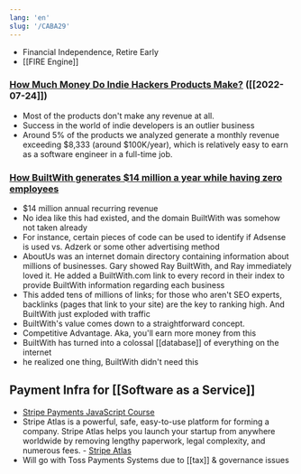 ```yaml
---
lang: 'en'
slug: '/CABA29'
---
```


- Financial Independence, Retire Early
- [[FIRE Engine]]

### [How Much Money Do Indie Hackers Products Make?](https://scrapingfish.com/blog/indie-hackers-revenue) ([[2022-07-24]])

- Most of the products don't make any revenue at all.
- Success in the world of indie developers is an outlier business
- Around 5% of the products we analyzed generate a monthly revenue exceeding $8,333 (around $100K/year), which is relatively easy to earn as a software engineer in a full-time job.

### [How BuiltWith generates $14 million a year while having zero employees](https://5to9.beehiiv.com/p/builtwith-generates-14-million-year-zero-employees)

- $14 million annual recurring revenue
- No idea like this had existed, and the domain BuiltWith was somehow not taken already
- For instance, certain pieces of code can be used to identify if Adsense is used vs. Adzerk or some other advertising method
- AboutUs was an internet domain directory containing information about millions of businesses. Gary showed Ray BuiltWith, and Ray immediately loved it. He added a BuiltWith.com link to every record in their index to provide BuiltWith information regarding each business
- This added tens of millions of links; for those who aren't SEO experts, backlinks (pages that link to your site) are the key to ranking high. And BuiltWith just exploded with traffic
- BuiltWith's value comes down to a straightforward concept.
- Competitive Advantage. Aka, you'll earn more money from this
- BuiltWith has turned into a colossal [[database]] of everything on the internet
- he realized one thing, BuiltWith didn't need this

## Payment Infra for [[Software as a Service]]

- [Stripe Payments JavaScript Course](https://fireship.io/courses/stripe-js/)
- Stripe Atlas is a powerful, safe, easy-to-use platform for forming a company. Stripe Atlas helps you launch your startup from anywhere worldwide by removing lengthy paperwork, legal complexity, and numerous fees. - [Stripe Atlas](https://stripe.com/atlas)
- Will go with Toss Payments Systems due to [[tax]] & governance issues
